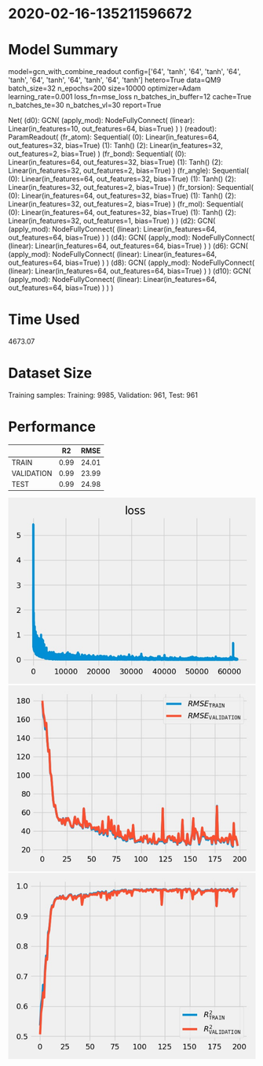 2020-02-16-135211596672
===========================
# Model Summary
model=gcn_with_combine_readout
config=['64', 'tanh', '64', 'tanh', '64', 'tanh', '64', 'tanh', '64', 'tanh', '64', 'tanh']
hetero=True
data=QM9
batch_size=32
n_epochs=200
size=10000
optimizer=Adam
learning_rate=0.001
loss_fn=mse_loss
n_batches_in_buffer=12
cache=True
n_batches_te=30
n_batches_vl=30
report=True

Net(
  (d0): GCN(
    (apply_mod): NodeFullyConnect(
      (linear): Linear(in_features=10, out_features=64, bias=True)
    )
  )
  (readout): ParamReadout(
    (fr_atom): Sequential(
      (0): Linear(in_features=64, out_features=32, bias=True)
      (1): Tanh()
      (2): Linear(in_features=32, out_features=2, bias=True)
    )
    (fr_bond): Sequential(
      (0): Linear(in_features=64, out_features=32, bias=True)
      (1): Tanh()
      (2): Linear(in_features=32, out_features=2, bias=True)
    )
    (fr_angle): Sequential(
      (0): Linear(in_features=64, out_features=32, bias=True)
      (1): Tanh()
      (2): Linear(in_features=32, out_features=2, bias=True)
    )
    (fr_torsion): Sequential(
      (0): Linear(in_features=64, out_features=32, bias=True)
      (1): Tanh()
      (2): Linear(in_features=32, out_features=2, bias=True)
    )
    (fr_mol): Sequential(
      (0): Linear(in_features=64, out_features=32, bias=True)
      (1): Tanh()
      (2): Linear(in_features=32, out_features=1, bias=True)
    )
  )
  (d2): GCN(
    (apply_mod): NodeFullyConnect(
      (linear): Linear(in_features=64, out_features=64, bias=True)
    )
  )
  (d4): GCN(
    (apply_mod): NodeFullyConnect(
      (linear): Linear(in_features=64, out_features=64, bias=True)
    )
  )
  (d6): GCN(
    (apply_mod): NodeFullyConnect(
      (linear): Linear(in_features=64, out_features=64, bias=True)
    )
  )
  (d8): GCN(
    (apply_mod): NodeFullyConnect(
      (linear): Linear(in_features=64, out_features=64, bias=True)
    )
  )
  (d10): GCN(
    (apply_mod): NodeFullyConnect(
      (linear): Linear(in_features=64, out_features=64, bias=True)
    )
  )
)
# Time Used 
4673.07

# Dataset Size
Training samples: 
Training: 9985, Validation: 961, Test: 961
# Performance
|              |R2            |RMSE          |
|------------- |------------- |------------- |
|TRAIN         |0.99          |24.01         |
|VALIDATION    |0.99          |23.99         |
|TEST          |0.99          |24.98         |

<div align="center"><img src="loss.jpg" width="600"></div>
<div align="center"><img src="RMSE.jpg" width="600"></div>
<div align="center"><img src="R2.jpg" width="600"></div>